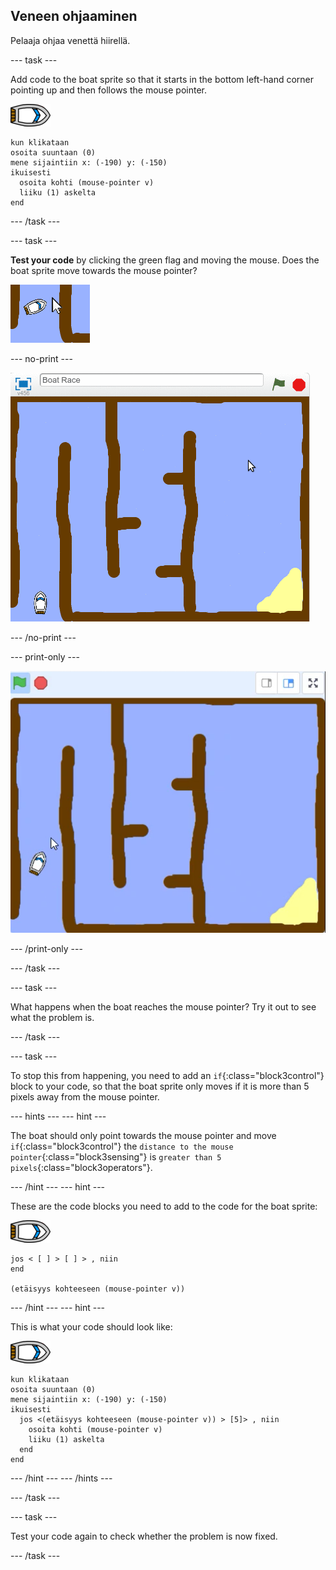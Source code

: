 ## Veneen ohjaaminen

Pelaaja ohjaa venettä hiirellä.

\--- task \---

Add code to the boat sprite so that it starts in the bottom left-hand corner pointing up and then follows the mouse pointer.

![boat-sprite](images/boat_resize.png)

```blocks3
kun klikataan
osoita suuntaan (0)
mene sijaintiin x: (-190) y: (-150)
ikuisesti 
  osoita kohti (mouse-pointer v)
  liiku (1) askelta
end
```

\--- /task \---

\--- task \---

**Test your code** by clicking the green flag and moving the mouse. Does the boat sprite move towards the mouse pointer?

![screenshot](images/boat-mouse.png)

\--- no-print \---

![screenshot](images/boat-pointer-test-anim.gif)

\--- /no-print \---

\--- print-only \---

![screenshot](images/boat-pointer-test-anim.png)

\--- /print-only \---

\--- /task \---

\--- task \---

What happens when the boat reaches the mouse pointer? Try it out to see what the problem is.

\--- /task \---

\--- task \---

To stop this from happening, you need to add an `if`{:class="block3control"} block to your code, so that the boat sprite only moves if it is more than 5 pixels away from the mouse pointer.

\--- hints \--- \--- hint \---

The boat should only point towards the mouse pointer and move `if`{:class="block3control"} the `distance to the mouse pointer`{:class="block3sensing"} is `greater than 5 pixels`{:class="block3operators"}.

\--- /hint \--- \--- hint \---

These are the code blocks you need to add to the code for the boat sprite:

![boat-sprite](images/boat_resize.png)

```blocks3
jos < [ ] > [ ] > , niin
end

(etäisyys kohteeseen (mouse-pointer v))
```

\--- /hint \--- \--- hint \---

This is what your code should look like:

![boat-sprite](images/boat_resize.png)

```blocks3
kun klikataan
osoita suuntaan (0)
mene sijaintiin x: (-190) y: (-150)
ikuisesti 
  jos <(etäisyys kohteeseen (mouse-pointer v)) > [5]> , niin 
    osoita kohti (mouse-pointer v)
    liiku (1) askelta
  end
end
```

\--- /hint \--- \--- /hints \---

\--- /task \---

\--- task \---

Test your code again to check whether the problem is now fixed.

\--- /task \---